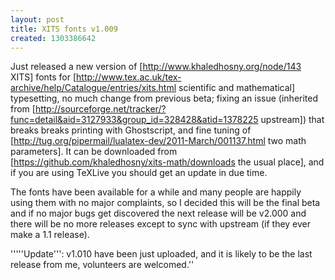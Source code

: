 ```yaml
---
layout: post
title: XITS fonts v1.009
created: 1303386642
---
```

Just released a new version of [http://www.khaledhosny.org/node/143 XITS] fonts for [http://www.tex.ac.uk/tex-archive/help/Catalogue/entries/xits.html scientific and mathematical] typesetting, no much change from previous beta; fixing an issue (inherited from [http://sourceforge.net/tracker/?func=detail&aid=3127933&group_id=328428&atid=1378225 upstream]) that breaks breaks printing with Ghostscript, and fine tuning of [http://tug.org/pipermail/lualatex-dev/2011-March/001137.html two math parameters]. It can be downloaded from [https://github.com/khaledhosny/xits-math/downloads the usual place], and if you are using TeXLive you should get an update in due time.

The fonts have been available for a while and many people are happily using them with no major complaints, so I decided this will be the final beta and if no major bugs get discovered the next release will be v2.000 and there will be no more releases except to sync with upstream (if they ever make a 1.1 release).

'''''Update''': v1.010 have been just uploaded, and it is likely to be the last release from me, volunteers are welcomed.''
